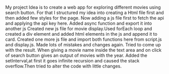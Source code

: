 My project Idea is to create a web app for exploring different movies using search button.
For that I structured my idea into creating a Html file first and then added few styles for the page.
Now adding a js file first to fetch the api and applying the api key here.
Added async function and export it into another js
Created new js file for movie display.Used forEach loop and created a div element and added html elements in the js and append it to card.
Created one more js file and import both functions here from script.js and display.js. 
Made lots of mistakes and changes again. Tried to come up with the result.
When giving a movie name  inside the text area and on click of search button gives an output  of movies with the year.
Added the setInterval,at first it goes infinite recursion and caused the stack overflow.Then tried to alter  the
code with little changes.
